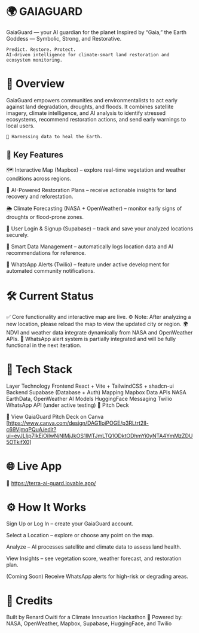 # 🌍 GAIAGUARD
GaiaGuard — your AI guardian for the planet
Inspired by “Gaia,” the Earth Goddess — Symbolic, Strong, and Restorative.

```
Predict. Restore. Protect.
AI-driven intelligence for climate-smart land restoration and ecosystem monitoring.
```

# 🧠 Overview

GaiaGuard empowers communities and environmentalists to act early against land degradation, droughts, and floods.
It combines satellite imagery, climate intelligence, and AI analysis to identify stressed ecosystems, recommend restoration actions, and send early warnings to local users.

`🌱 Harnessing data to heal the Earth.`

## 🚀 Key Features

🗺️ Interactive Map (Mapbox) – explore real-time vegetation and weather conditions across regions.

🤖 AI-Powered Restoration Plans – receive actionable insights for land recovery and reforestation.

🌦️ Climate Forecasting (NASA + OpenWeather) – monitor early signs of droughts or flood-prone zones.

🔐 User Login & Signup (Supabase) – track and save your analyzed locations securely.

🧾 Smart Data Management – automatically logs location data and AI recommendations for reference.

💬 WhatsApp Alerts (Twilio) – feature under active development for automated community notifications.

# 🛠️ Current Status

✅ Core functionality and interactive map are live.
⚙️ Note: After analyzing a new location, please reload the map to view the updated city or region.
🌍 NDVI and weather data integrate dynamically from NASA and OpenWeather APIs.
💬 WhatsApp alert system is partially integrated and will be fully functional in the next iteration.

# 🧩 Tech Stack
Layer	Technology
Frontend	React + Vite + TailwindCSS + shadcn-ui
Backend	Supabase (Database + Auth)
Mapping	Mapbox
Data APIs	NASA EarthData, OpenWeather
AI Models	HuggingFace
Messaging	Twilio WhatsApp API (under active testing)
🎯 Pitch Deck

📄 View GaiaGuard Pitch Deck on Canva [https://www.canva.com/design/DAG1lojPOGE/p3RLtrt2Il-c69VjmqPQuA/edit?ui=eyJLIjp7IkEiOiIwNjNlMjJkOS1lMTJmLTQ1ODktODhmYi0yNTA4YmMzZDU5OTkifX0]

# 🌐 Live App

🔗 https://terra-ai-guard.lovable.app/

# ⚙️ How It Works

Sign Up or Log In – create your GaiaGuard account.

Select a Location – explore or choose any point on the map.

Analyze – AI processes satellite and climate data to assess land health.

View Insights – see vegetation score, weather forecast, and restoration plan.

(Coming Soon) Receive WhatsApp alerts for high-risk or degrading areas.

# 🤝 Credits

Built by Renard Owiti for a Climate Innovation Hackathon 🌱
Powered by:
NASA, OpenWeather, Mapbox, Supabase, HuggingFace, and Twilio
